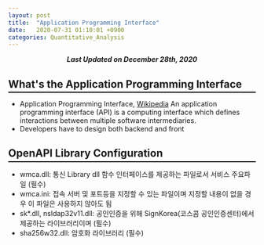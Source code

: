 ```yaml
---
layout: post
title:  "Application Programming Interface"
date:   2020-07-31 01:10:01 +0900
categories: Quantitative_Analysis
---
```


<div style="text-align: center"><i><b>Last Updated on December 28th, 2020</b></i></div>

## What's the Application Programming Interface
<hr style="height: 2px; border:none; margin-top: -1em; margin-bottom:0.5em; padding: 0; background:black">

* Application Programming Interface, [Wikipedia](https://en.wikipedia.org/wiki/Application_programming_interface)
An application programming interface (API) is a computing interface which defines interactions between multiple software intermediaries.
* Developers have to design both backend and front

## OpenAPI Library Configuration
<hr style="height: 2px; border:none; margin-top: -1em; margin-bottom:0.5em; padding: 0; background:black">

* wmca.dll: 통신 Library dll 함수 인터페이스를 제공하는 파일로서 서비스 주요파일 (필수)
* wmca.ini: 접속 서버 및 포트등을 지정할 수 있는 파일이며 지정할 내용이 없을 경우 이 파일은 사용하지 않아도 됨
* sk*.dll, nsldap32v11.dll: 공인인증을 위해 SignKorea(코스콤 공인인증센터)에서 제공하는 라이브러리이며 (필수)
* sha256w32.dll: 암호화 라이브러리 (필수)
